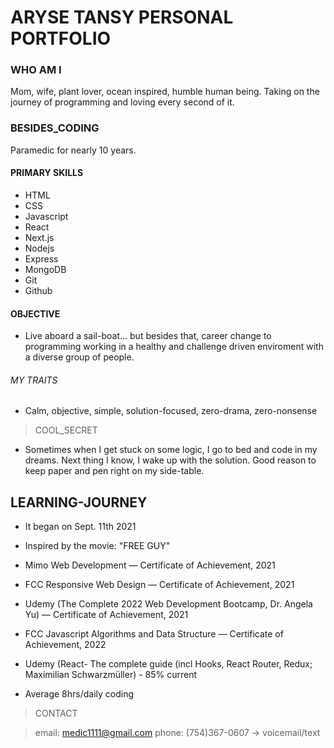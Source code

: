 # ARYSE TANSY PERSONAL PORTFOLIO

### WHO AM I

Mom, wife, plant lover, ocean inspired, humble human being. Taking on the journey of programming and loving every second of it.

### BESIDES_CODING

Paramedic for nearly 10 years.

#### PRIMARY SKILLS

- HTML
- CSS
- Javascript
- React
- Next.js
- Nodejs
- Express
- MongoDB
- Git
- Github

#### OBJECTIVE

- Live aboard a sail-boat... but besides that, career change to programming working in a healthy and challenge driven enviroment with a diverse group of people.

###### MY TRAITS

- Calm, objective, simple, solution-focused, zero-drama, zero-nonsense

> COOL_SECRET

- Sometimes when I get stuck on some logic, I go to bed and code in my dreams. Next thing I know, I wake up with the solution. Good reason to keep paper and pen right on my side-table.

## LEARNING-JOURNEY

- It began on Sept. 11th 2021

- Inspired by the movie: "FREE GUY"

- Mimo Web Development — Certificate of Achievement, 2021

- FCC Responsive Web Design — Certificate of Achievement, 2021

- Udemy (The Complete 2022 Web Development Bootcamp, Dr. Angela Yu) — Certificate of Achievement, 2021

- FCC Javascript Algorithms and Data Structure — Certificate of Achievement, 2022

- Udemy (React- The complete guide (incl Hooks, React Router, Redux; Maximilian Schwarzmüller) - 85% current

- Average 8hrs/daily coding

> CONTACT

> email: medic1111@gmail.com
> phone: (754)367-0607 -> voicemail/text
